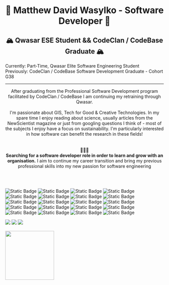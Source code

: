 # <h1 align="center"> 🌊 Matthew David Wasylko - Software Developer 🌊 </h1>
<h2 align="center">🏔️ Qwasar ESE Student && CodeClan / CodeBase Graduate 🏔️ </h2>

<div> Currently: Part-Time, Qwasar Elite Software Engineering Student <br/>
 Previously: CodeClan / CodeBase Software Development Graduate - Cohort G38
<hr></hr>
<div align="center">
After graduating from the Professional Software Development program facilitated by CodeClan / CodeBase I am continuing my retraining through Qwasar. 
<br></br>
I'm passionate about GIS, Tech for Good & Creative Technologies. In my spare time I enjoy reading about science, usually articles from the NewScientist magazine or just from googling questions I think of - most of the subjects I enjoy have a focus on sustainability. I'm particularly interested in how software can benefit the research in these fields!</div>
<div align="center">
  <br></br>
  <div>🌳🌳🌳</div>
  <b>Searching for a software developer role in order to learn and grow with an organisation.</b> I aim to continue my career transition and bring my previous professional skills into my new passion for software engineering
</div>
</div>

<br></br>

![Static Badge](https://img.shields.io/badge/Python-8A2BE2) ![Static Badge](https://img.shields.io/badge/Javascript-%23ffb900) ![Static Badge](https://img.shields.io/badge/SQL-%2356a0d3) ![Static Badge](https://img.shields.io/badge/Java-%23ed9121) ![Static Badge](https://img.shields.io/badge/HTML-%23c41e3a) ![Static Badge](https://img.shields.io/badge/CSS-%2310add6)
 ![Static Badge](https://img.shields.io/badge/Spring%20Boot-%2300cc99) ![Static Badge](https://img.shields.io/badge/React-%2398f5ff) ![Static Badge](https://img.shields.io/badge/ArcGIS-%23339966) ![Static Badge](https://img.shields.io/badge/PostgresSQL-%23bedbed) ![Static Badge](https://img.shields.io/badge/Flask-%23e6e6fa) ![Static Badge](https://img.shields.io/badge/Jinja2-%238b2e62) ![Static Badge](https://img.shields.io/badge/Psycopg2-%23FFFF33) ![Static Badge](https://img.shields.io/badge/InsomniaREST-%236633cc) ![Static Badge](https://img.shields.io/badge/R%20Markdown-%23cc0033) ![Static Badge](https://img.shields.io/badge/MongoDB-%23669933) ![Static Badge](https://img.shields.io/badge/Git-%23ff3333) ![Static Badge](https://img.shields.io/badge/IntelliJ-%23330000) ![Static Badge](https://img.shields.io/badge/VSCode-%2366ccff%20) ![Static Badge](https://img.shields.io/badge/CypressIO-%2333cc99)

 <div align="left"> <a href="https://www.linkedin.com/in/Matthew David Wasylko" target="_blank"><img src="https://img.shields.io/badge/LinkedIn-0077B5?style=for-the-badge&logo=linkedin&logoColor=white" target="_blank"></a>
<a href="https://github.com/MDW-94" target="_blank"><img src="https://img.shields.io/badge/GitHub-100000?style=for-the-badge&logo=github&logoColor=white" target="_blank"></a>
<a href = "mailto:matthew.wasylko@gmail.com"><img src="https://img.shields.io/badge/-Gmail-%23333?style=for-the-badge&logo=gmail&logoColor=white" target="_blank"></a>
</div>
&nbsp;
<div align="left">
<a href="https://github.com/MDW-94">
<img align="center" src="http://github-profile-summary-cards.vercel.app/api/cards/profile-details?username=MDW-94&theme=vue" height="155em" />
</div>



 
 

 










<!--
**MDW-94/MDW-94** is a ✨ _special_ ✨ repository because its `README.md` (this file) appears on your GitHub profile.

Here are some ideas to get you started:

- 🔭 I’m currently working on ...
- 🌱 I’m currently learning ...
- 👯 I’m looking to collaborate on ...
- 🤔 I’m looking for help with ...
- 💬 Ask me about ...
- 📫 How to reach me: ...
- 😄 Pronouns: ...
- ⚡ Fun fact: ...
-->
